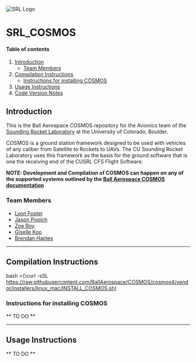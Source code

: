 ![SRL Logo](https://www.colorado.edu/studentgroups/cobra/sites/default/files/styles/slider/public/slider/logo_crop.png?itok=jh4F9ZcZ)

# SRL_COSMOS
#### Table of contents
1. [Introduction](#Introduction)
    - [Team Members](#Team-Members)
2. [Compilation Instructions](#Compilation-Instructions)
    - [Instructions for installing COSMOS](#Instructions-for-installing-COSMOS)
3. [Usage Instructions](#Usage-Instructions)
4. [Code Version Notes](#Code-Version-Notes)

## Introduction
This is the Ball Aerospace COSMOS repository for the Avionics team of the [Sounding Rocket Laboratory](https://www.colorado.edu/studentgroups/cobra/ "CU Sounding Rocket Laboratory Website") at the University of Colorado, Boulder.

COSMOS is a ground station framework designed to be used with vehicles of any caliber from Satellite to Rockets to UAVs. The CU Sounding Rocket Laboratory uses this framework as the basis for the ground software that is one the receiving end of the CUSRL CFS Flight Software.

**NOTE: Development and Compilation of COSMOS can happen on any of the supported systems outlined by the [Ball Aerospace COSMOS documentation](https://cosmosrb.com "COSMOS")**

### Team Members
* [Lyon Foster](https://github.com/LyonFoster "LyonFoster")
* [Jason Popich](https://github.com/japopich "japopich")
* [Zoe Roy](https://github.com/zroy33 "zroy33")
* [Giselle Koo](https://github.com/gisellegk "gisellegk")
* [Brendan Haines](https://github.com/brendanhaines "brendanhaines")

---
## Compilation Instructions

bash <(\curl -sSL https://raw.githubusercontent.com/BallAerospace/COSMOS/cosmos4/vendor/installers/linux_mac/INSTALL_COSMOS.sh)

### Instructions for installing COSMOS

** TO DO **

---
## Usage Instructions

** TO DO **
